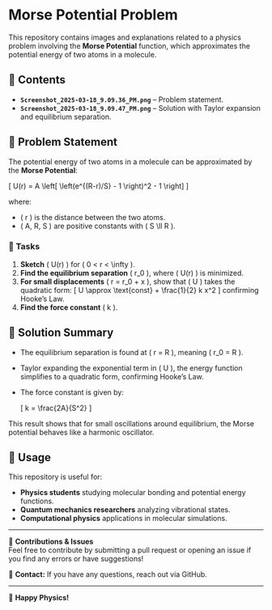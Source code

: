 # Morse Potential Problem

This repository contains images and explanations related to a physics problem involving the **Morse Potential** function, which approximates the potential energy of two atoms in a molecule.

## 📂 Contents
- **`Screenshot_2025-03-18_9.09.36_PM.png`** – Problem statement.
- **`Screenshot_2025-03-18_9.09.47_PM.png`** – Solution with Taylor expansion and equilibrium separation.

## 📖 Problem Statement
The potential energy of two atoms in a molecule can be approximated by the **Morse Potential**:

\[
U(r) = A \left[ \left(e^{(R-r)/S} - 1 \right)^2 - 1 \right]
\]

where:
- \( r \) is the distance between the two atoms.
- \( A, R, S \) are positive constants with \( S \ll R \).

### 🔹 Tasks
1. **Sketch** \( U(r) \) for \( 0 < r < \infty \).
2. **Find the equilibrium separation** \( r_0 \), where \( U(r) \) is minimized.
3. **For small displacements** \( r = r_0 + x \), show that \( U \) takes the quadratic form:
   \[
   U \approx \text{const} + \frac{1}{2} k x^2
   \]
   confirming Hooke’s Law.
4. **Find the force constant** \( k \).

## 📌 Solution Summary
- The equilibrium separation is found at \( r = R \), meaning \( r_0 = R \).
- Taylor expanding the exponential term in \( U \), the energy function simplifies to a quadratic form, confirming Hooke’s Law.
- The force constant is given by:

  \[
  k = \frac{2A}{S^2}
  \]

This result shows that for small oscillations around equilibrium, the Morse potential behaves like a harmonic oscillator.

## 📜 Usage
This repository is useful for:
- **Physics students** studying molecular bonding and potential energy functions.
- **Quantum mechanics researchers** analyzing vibrational states.
- **Computational physics** applications in molecular simulations.

---

📌 **Contributions & Issues**  
Feel free to contribute by submitting a pull request or opening an issue if you find any errors or have suggestions!

📧 **Contact:** If you have any questions, reach out via GitHub.

---

🚀 **Happy Physics!**

